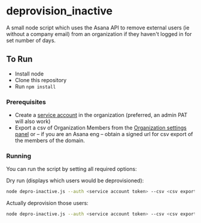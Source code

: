 # deprovision_inactive

A small node script which uses the Asana API to remove external users (ie without a company email) from an organization if they haven't logged in for set number of days.

## To Run
*   Install node
*   Clone this repository
*   Run `npm install`

### Prerequisites

*   Create a [service account](https://asana.com/guide/help/premium/service-accounts) in the organization (preferred, an admin PAT will also work)
*   Export a csv of Organization Members from the [Organization settings panel](https://asana.com/guide/help/premium/admins#gl-console) or – if you are an Asana eng – obtain a signed url for csv export of the members of the domain.

### Running

You can run the script by setting all required options:

Dry run (displays which users would be deprovisioned):

```sh
node depro-inactive.js --auth <service account token> --csv <csv export url or file path> --organization_id <organization id> --threshold <# of inactive days>
```

Actually deprovision those users:

```sh
node depro-inactive.js --auth <service account token> --csv <csv export url or file path> --organization_id <organization id> --threshold <# of inactive days> --mode action
```

